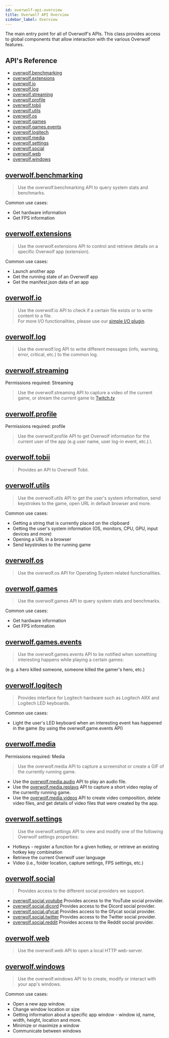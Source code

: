 ```yaml
---
id: overwolf-api-overview
title: Overwolf API Overview
sidebar_label: Overview
---
```


The main entry point for all of Overwolf's APIs.
This class provides access to global components that allow interaction with the various Overwolf features.

## API's Reference

* [overwolf.benchmarking](#overwolfbenchmarking-docs-api-overwolf-benchmarking)
* [overwolf.extensions](#overwolfextensions-docs-api-overwolf-extensions)
* [overwolf.io](#overwolfio-docs-api-overwolf-io)
* [overwolf.log](#overwolflog-docs-api-overwolf-log)
* [overwolf.streaming](#overwolfstreaming-docs-api-overwolf-streaming)
* [overwolf.profile](#overwolfprofile-docs-api-overwolf-profile)
* [overwolf.tobii](#overwolftobii-docs-api-overwolf-tobii)
* [overwolf.utils](#overwolfutils-docs-api-overwolf-utils)
* [overwolf.os](#overwolfos-docs-api-overwolf-os)
* [overwolf.games](#overwolfgames-docs-api-overwolf-games)
* [overwolf.games.events](#overwolfgamesevents-docs-api-overwolf-games-events)
* [overwolf.logitech](#overwolflogitech-docs-api-overwolf-logitech)
* [overwolf.media](#overwolfmedia-docs-api-overwolf-media)
* [overwolf.settings](#overwolfsettings-docs-api-overwolf-settings)
* [overwolf.social](#overwolfsocial-docs-api-overwolf-social)
* [overwolf.web](#overwolfweb-docs-api-overwolf-web)
* [overwolf.windows](#overwolfwindows-docs-api-overwolf-windows)

## [overwolf.benchmarking](api/overwolf-benchmarking.md)

> Use the overwolf.benchmarking API to query system stats and benchmarks.

Common use cases:

* Get hardware information
* Get FPS information

## [overwolf.extensions](api/overwolf-extensions.md)

> Use the overwolf.extensions API to control and retrieve details on a specific Overwolf app (extension).

Common use cases:

* Launch another app
* Get the running state of an Overwolf app
* Get the manifest.json data of an app

## [overwolf.io](api/overwolf-io.md)

> Use the overwolf.io API to check if a certain file exists or to write content to a file.\
For more I/O functionalities, please use our [simple I/O plugin](../topics/simple-io-plugin).

## [overwolf.log](api/overwolf-log.md)

> Use the overwolf.log API to write different messages (info, warning, error, critical, etc.) to the common log.

## [overwolf.streaming](api/overwolf-streaming.md)

Permissions required: Streaming

> Use the overwolf.streaming API to capture a video of the current game, or stream the current game to [Twitch.tv](https://www.twitch.tv/)

## [overwolf.profile](api/overwolf-profile.md)

Permissions required: profile

> Use the overwolf.profile API to get Overwolf information for the current user of the app (e.g user name, user log-in event, etc.).\

## [overwolf.tobii](api/overwolf-tobii.md)

> Provides an API to Overwolf Tobii.

## [overwolf.utils](api/overwolf-utils.md)

> Use the overwolf.utils API to get the user's system information, send keystrokes to the game, open URL in default browser and more.

Common use cases:

* Getting a string that is currently placed on the clipboard
* Getting the user's system information (OS, monitors, CPU, GPU, input devices and more)
* Opening a URL in a browser
* Send keystrokes to the running game

## [overwolf.os](api/overwolf-os.md)

> Use the overwolf.os API for Operating System related functionalities.

## [overwolf.games](api/overwolf-games.md)

> Use the overwolf.games API to query system stats and benchmarks.

Common use cases:

* Get hardware information
* Get FPS information

## [overwolf.games.events](api/overwolf-games-events.md)

> Use the overwolf.games.events API to be notified when something interesting happens while playing a certain games:

 (e.g. a hero killed someone, someone killed the gamer's hero, etc.)

## [overwolf.logitech](api/overwolf-logitech.md)

> Provides interface for Logitech hardware such as Logitech ARX and Logitech LED keyboards.

Common use cases:

* Light the user's LED keyboard when an interesting event has happened in the game (by using the overwolf.game.events API)

## [overwolf.media](api/overwolf-media.md)

Permissions required: Media

> Use the overwolf.media API to capture a screenshot or create a GIF of the currently running game.

* Use the [overwolf.media.audio](api/overwolf-media-audio.md) API to play an audio file.
* Use the [overwolf.media.replays](api/overwolf-media-replays.md) API to capture a short video replay of the currently running game.
* Use the [overwolf.media.videos](api/overwolf-media-videos.md) API to create video composition, delete video files, and get details of video files that were created by the app.

## [overwolf.settings](api/overwolf-settings.md)

> Use the overwolf.settings API to view and modify one of the following Overwolf settings properties:

* Hotkeys - register a function for a given hotkey, or retrieve an existing hotkey key combination
* Retrieve the current Overwolf user language
* Video (i.e., folder location, capture settings, FPS settings, etc.)

## [overwolf.social](api/overwolf-social.md)

> Provides access to the different social providers we support.

* [overwolf.social.youtube](api/overwolf-social-youtube.md) Provides access to the YouTube social provider.
* [overwolf.social.dicord](api/overwolf-social-discord.md) Provides access to the Dicord social provider.
* [overwolf.social.gfycat](api/overwolf-social-gfycat.md) Provides access to the Gfycat social provider.
* [overwolf.social.twitter](api/overwolf-social-twitter.md) Provides access to the Twitter social provider.
* [overwolf.social.reddit](api/overwolf-social-reddit.md) Provides access to the Reddit social provider.

## [overwolf.web](api/overwolf-web.md)

> Use the overwolf.web API to open a local HTTP web-server.

## [overwolf.windows](api/overwolf-windows.md)

> Use the overwolf.windows API to to create, modify or interact with your app's windows.

Common use cases:

* Open a new app window.
* Change window location or size
* Getting information about a specific app window - window id, name, width, height, location and more.
* Minimize or maximize a window
* Communicate between windows
